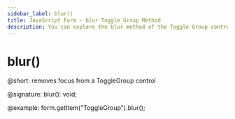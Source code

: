 ```yaml
---
sidebar_label: blur()
title: JavaScript Form - blur Toggle Group Method 
description: You can explore the blur method of the Toggle Group control of Form in the documentation of the DHTMLX JavaScript UI library. Browse developer guides and API reference, try out code examples and live demos, and download a free 30-day evaluation version of DHTMLX Suite.
---
```


# blur()

@short: removes focus from a ToggleGroup control

@signature: blur(): void;

@example: form.getItem("ToggleGroup").blur();